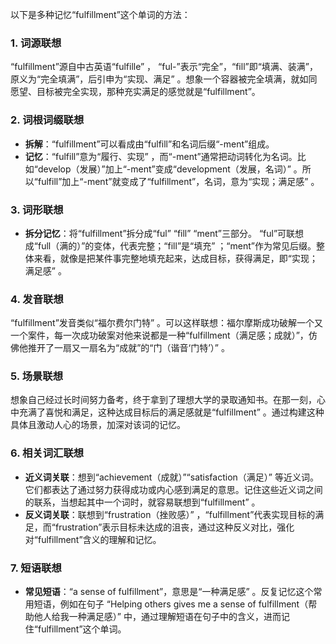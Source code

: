 以下是多种记忆“fulfillment”这个单词的方法：
### 1. 词源联想
“fulfillment”源自中古英语“fulfille” ， “ful-”表示“完全”，“fill”即“填满、装满”，原义为“完全填满”，后引申为“实现、满足” 。想象一个容器被完全填满，就如同愿望、目标被完全实现，那种充实满足的感觉就是“fulfillment”。

### 2. 词根词缀联想
 - **拆解**：“fulfillment”可以看成由“fulfill”和名词后缀“-ment”组成。
 - **记忆**：“fulfill”意为“履行、实现” ，而“-ment”通常把动词转化为名词。比如“develop（发展）”加上“-ment”变成“development（发展，名词）” 。所以“fulfill”加上“-ment”就变成了“fulfillment”，名词，意为“实现；满足感” 。

### 3. 词形联想
 - **拆分记忆**：将“fulfillment”拆分成“ful”  “fill”  “ment”三部分。 “ful”可联想成“full（满的）”的变体，代表完整；“fill”是“填充” ；“ment”作为常见后缀。整体来看，就像是把某件事完整地填充起来，达成目标，获得满足，即“实现；满足感” 。

### 4. 发音联想
“fulfillment”发音类似“福尔费尔门特” 。可以这样联想：福尔摩斯成功破解一个又一个案件，每一次成功破案对他来说都是一种“fulfillment（满足感；成就）”，仿佛他推开了一扇又一扇名为“成就”的“门（谐音‘门特’）” 。

### 5. 场景联想
想象自己经过长时间努力备考，终于拿到了理想大学的录取通知书。在那一刻，心中充满了喜悦和满足，这种达成目标后的满足感就是“fulfillment” 。通过构建这种具体且激动人心的场景，加深对该词的记忆。

### 6. 相关词汇联想
 - **近义词关联**：想到“achievement（成就）”“satisfaction（满足）” 等近义词。它们都表达了通过努力获得成功或内心感到满足的意思。记住这些近义词之间的联系，当想起其中一个词时，就容易联想到“fulfillment” 。
 - **反义词关联**：联想到“frustration（挫败感）” ，“fulfillment”代表实现目标的满足，而“frustration”表示目标未达成的沮丧，通过这种反义对比，强化对“fulfillment”含义的理解和记忆。

### 7. 短语联想
 - **常见短语**：“a sense of fulfillment”，意思是“一种满足感” 。反复记忆这个常用短语，例如在句子 “Helping others gives me a sense of fulfillment（帮助他人给我一种满足感）” 中，通过理解短语在句子中的含义，进而记住“fulfillment”这个单词。 